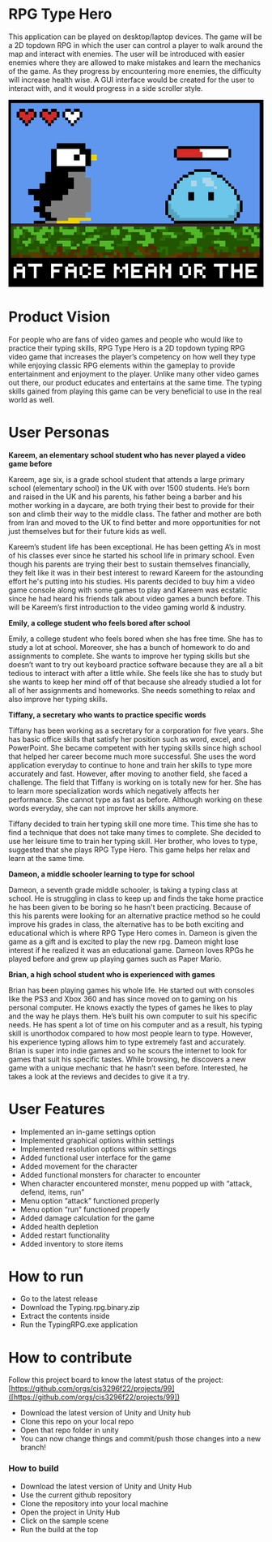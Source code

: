 # RPG Type Hero
This application can be played on desktop/laptop devices. The game will be a 2D topdown RPG in which the user can control a player to walk around the map and interact with enemies. The user will be introduced with easier enemies where they are allowed to make mistakes and learn the mechanics of the game. As they progress by encountering more enemies, the difficulty will increase health wise. A GUI interface would be created for the user to interact with, and it would progress in a side scroller style.

![This is a screenshot.](TypingGame.png)

# Product Vision
For people who are fans of video games and people who would like to practice their typing skills, RPG Type Hero is a 2D topdown typing RPG video game that increases the player’s competency on how well they type while enjoying classic RPG elements within the gameplay to provide entertainment and enjoyment to the player. Unlike many other video games out there, our product educates and entertains at the same time. The typing skills gained from playing this game can be very beneficial to use in the real world as well.

# User Personas

**Kareem, an elementary school student who has never played a video game before**

Kareem, age six, is a grade school student that attends a large primary school (elementary school) in the UK with over 1500 students. He’s born and raised in the UK and his parents, his father being a barber and his mother working in a daycare, are both trying their best to provide for their son and climb their way to the middle class. The father and mother are both from Iran and moved to the UK to find better and more opportunities for not just themselves but for their future kids as well.

Kareem’s student life has been exceptional. He has been getting A’s in most of his classes ever since he started his school life in primary school. Even though his parents are trying their best to sustain themselves financially, they felt like it was in their best interest to reward Kareem for the astounding effort he's putting into his studies. His parents decided to buy him a video game console along with some games to play and Kareem was ecstatic since he had heard his friends talk about video games a bunch before. This will be Kareem’s first introduction to the video gaming world & industry.

**Emily, a college student who feels bored after school**

Emily, a college student who feels bored when she has free time. She has to study a lot at school. Moreover, she has a bunch of homework to do and assignments to complete. She wants to improve her typing skills but she doesn’t want to try out keyboard practice software because they are all a bit tedious to interact with after a little while. She feels like she has to study but she wants to keep her mind off of that because she already studied a lot for all of her assignments and homeworks. She needs something to relax and also improve her typing skills.

**Tiffany, a secretary who wants to practice specific words**

Tiffany has been working as a secretary for a corporation for five years. She has basic office skills that satisfy her position such as word, excel, and PowerPoint. She became competent with her typing skills since high school that helped her career become much more successful.  She uses the word application everyday to continue to hone and train her skills to type more accurately and fast. However, after moving to another field, she faced a challenge. The field that Tiffany is working on is totally new for her. She has to learn more specialization words which negatively affects her performance. She cannot type as fast as before. Although working on these words everyday, she can not improve her skills anymore.

Tiffany decided to train her typing skill one more time. This time she has to find a technique that does not take many times to complete. She decided to use her leisure time to train her typing skill. Her brother, who loves to type, suggested that she plays RPG Type Hero. This game helps her relax and learn at the same time. 

**Dameon, a middle schooler learning to type for school**

Dameon, a seventh grade middle schooler, is taking a typing class at school. He is struggling in class to keep up and finds the take home practice he has been given to be boring so he hasn't been practicing. Because of this his parents were looking for an alternative practice method so he could improve his grades in class, the alternative has to be both exciting and educational which is where RPG Type Hero comes in. Dameon is given the game as a gift and is excited to play the new rpg. Dameon might lose interest if he realized it was an educational game. Dameon loves RPGs he played before and grew up playing games such as Paper Mario. 

**Brian, a high school student who is experienced with games**

Brian has been playing games his whole life. He started out with consoles like the PS3 and Xbox 360 and has since moved on to gaming on his personal computer. He knows exactly the types of games he likes to play and the way he plays them. He’s built his own computer to suit his specific needs. He has spent a lot of time on his computer and as a result, his typing skill is unorthodox compared to how most people learn to type. However, his experience typing allows him to type extremely fast and accurately. Brian is super into indie games and so he scours the internet to look for games that suit his specific tastes. While browsing, he discovers a new game with a unique mechanic that he hasn’t seen before. Interested, he takes a look at the reviews and decides to give it a try.


# User Features

- Implemented an in-game settings option
- Implemented graphical options within settings
- Implemented resolution options within settings
- Added functional user interface for the game
- Added movement for the character
- Added functional monsters for character to encounter
- When character encountered monster, menu popped up with “attack, defend, items, run”
- Menu option “attack” functioned properly
- Menu option “run” functioned properly
- Added damage calculation for the game
- Added health depletion
- Added restart functionality
- Added inventory to store items

# How to run
- Go to the latest release
- Download the Typing.rpg.binary.zip
- Extract the contents inside
- Run the TypingRPG.exe application

# How to contribute
Follow this project board to know the latest status of the project: [https://github.com/orgs/cis3296f22/projects/99]([https://github.com/orgs/cis3296f22/projects/99])  
- Download the latest version of Unity and Unity hub
- Clone this repo on your local repo
- Open that repo folder in unity
- You can now change things and commit/push those changes into a new branch!

### How to build
- Download the latest version of Unity and Unity Hub
- Use the current github repository
- Clone the repository into your local machine
- Open the project in Unity Hub
- Click on the sample scene
- Run the build at the top
